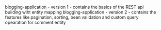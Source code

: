 blogging-application - version 1 - contains the basics of the REST api building wiht entity mapping
blogging-application - version 2 - contains the features like pagination, sorting, bean validation and custom query opearation for comment entity

